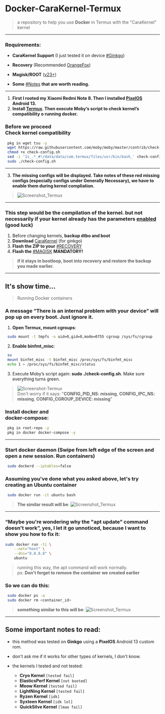 # Docker-CaraKernel-Termux
> a repository to help you use **Docker** in Termux with the "CaraKernel" kernel

---

### Requirements:
 - **CaraKernel Support** (I just tested it on device [#Ginkgo](https://github.com/AkariOficial/Docker-CaraKernel-Termux#this-step-would-be-the-compilation-of-the-kernel-but-not-necessarily-if-your-kernel-already-has-the-parameters-enabled-good-luck))
 - **Recovery** (Recommended [OrangeFox](https://orangefox.download/))
 - **Magisk/ROOT** ([v23+](https://github.com/topjohnwu/Magisk))
 
 - **Some** [#Notes](https://github.com/AkariOficial/Docker-CaraKernel-Termux/blob/main/README.md#some-important-notes-to-read) **that are worth reading.**

---

1. __First I rooted my Xiaomi Redmi Note 8. Then I installed [PixelOS](https://pixelos.net/download) Android 13.__
2. __Install [Termux](https://github.com/HardcodedCat/termux-monet). Then execute Moby’s script to check kernel’s compatibility o running docker.__

### Before we proceed <br> Check kernel compatibility
```bash
 pkg in wget tsu -y
 wget https://raw.githubusercontent.com/moby/moby/master/contrib/check-config.sh
 chmod +x check-config.sh
 sed -i '1s_.*_#!/data/data/com.termux/files/usr/bin/bash_' check-config.sh
 sudo ./check-config.sh
```

--- 

3. __The missing configs will be displayed. Take notes of these red missing configs (especially configs under Generally Necessary), we have to enable them during kernel compliation.__
> ![Screenshot_Termux](https://user-images.githubusercontent.com/58480908/218159380-4b53280e-e049-4df7-a2ad-2ee46a8e8301.png)

---

### This step would be the compilation of the kernel. but not necessarily if your kernel already has the parameters [enabled](https://ivonblog.com/en-us/posts/sony-xperia-5-ii-docker-kernel/) (good luck)
 1. Before changing kernels, **backup dtbo and boot**
 2. **Download** [CaraKernel](https://t.me/GinkgoKernel/5804/40573?single) (for ginkgo)
 3. **Flash the ZIP to your** [#RECOVERY](https://github.com/AkariOficial/Docker-CaraKernel-Termux#requirements)
 4. **Flash the** [#MAGISK](https://github.com/AkariOficial/Docker-CaraKernel-Termux#requirements) **MANDATORY!**
   > **if it stays in bootloop, boot into recovery and restore the backup you made earlier.**

---

## It's show time...

> Running Docker containers
### A message “There is an internal problem with your device” will pop up on every boot. Just ignore it.

 1. **Open Termux, mount cgroups**:
 ```bash
  sudo mount -t tmpfs -o uid=0,gid=0,mode=0755 cgroup /sys/fs/cgroup
 ```
 2. **Enable binfmt_misc**:
 ```bash
  su
  mount binfmt_misc -t binfmt_misc /proc/sys/fs/binfmt_misc
  echo 1 > /proc/sys/fs/binfmt_misc/status
 ```
 3. Execute Moby’s script again: **sudo ./check-config.sh**. Make sure everything turns green.
 > ![Screenshot-Termux](https://user-images.githubusercontent.com/58480908/218163609-d6a5feeb-9477-43f4-83f1-83ed189f7a26.png) <br> Don't worry if it says: "**CONFIG_PID_NS: missing**, **CONFIG_IPC_NS: missing**, **CONFIG_CGROUP_DEVICE: missing**"

### Install docker and <br> docker-compose:
```bash
 pkg in root-repo -y
 pkg in docker docker-compose -y
```
---

### Start docker daemon (Swipe from left edge of the screen and open a new session. Run containers)
```bash
 sudo dockerd --iptables=false
```

### Assuming you've done what you asked above, let's try creating an **Ubuntu** container
```bash
 sudo docker run -it ubuntu bash
```
> **The similar result will be**:
> ![Screenshot_Termux](https://user-images.githubusercontent.com/58480908/218167294-2e31a558-9a79-4ff9-95f2-59d92fa551ab.png)

---

### “Maybe you're wondering why the "apt update" command doesn't work”, yes, I let it go unnoticed, because I want to show you how to fix it:
```bash
sudo docker run -ti \
    --net="host" \
    --dns="8.8.8.8" \
    ubuntu
```
> running this way, the apt command will work normally. <br> ps: **Don't forget to remove the container we created earlier** 
### So we can do this:
```bash
 sudo docker ps -a
 sudo docker rm <container_id>
```
> **something similar to this will be**:
> ![Screenshot_Termux](https://user-images.githubusercontent.com/58480908/218170437-03cbf2d2-9ad1-42f3-a1aa-877a71c5dc3d.jpg)

---

## Some important notes to read:
 - this method was tested on **Ginkgo** using a **PixelOS** Android 13 custom rom.
 - don't ask me if it works for other types of kernels, I don't know.

 - the kernels I tested and not tested:
   - **Cryo Kernel** `[tested fail]`
   - **ElasticsPerf Kernel** `[not booted]`
   - **Meow Kernel** `[tested fail]`
   - **LightNing Kernel** `[tested fail]`
   - **Ryzen Kernel** `[idk]`
   - **Syxteen Kernel** `[idk lol]`
   - **QuickSilve Kernel** `[lmao fail]`
